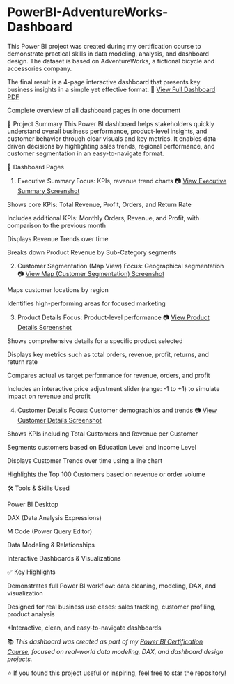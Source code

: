 # PowerBI-AdventureWorks-Dashboard
This Power BI project was created during my certification course to demonstrate practical skills in data modeling, analysis, and dashboard design. The dataset is based on AdventureWorks, a fictional bicycle and accessories company.

The final result is a 4-page interactive dashboard that presents key business insights in a simple yet effective format.
📄 [View Full Dashboard PDF](https://github.com/mohd-saquib62/PowerBI-AdventureWorks-Dashboard/blob/main/Full%20Dashboard.pdf)

Complete overview of all dashboard pages in one document


📘 Project Summary
This Power BI dashboard helps stakeholders quickly understand overall business performance, product-level insights, and customer behavior through clear visuals and key metrics. It enables data-driven decisions by highlighting sales trends, regional performance, and customer segmentation in an easy-to-navigate format.

📄 Dashboard Pages
1. Executive Summary
   Focus: KPIs, revenue trend charts
📷 [View Executive Summary Screenshot](https://github.com/mohd-saquib62/PowerBI-AdventureWorks-Dashboard/blob/main/Dashboard%20Page%201.png)

Shows core KPIs: Total Revenue, Profit, Orders, and Return Rate

Includes additional KPIs: Monthly Orders, Revenue, and Profit, with comparison to the previous month

Displays Revenue Trends over time

Breaks down Product Revenue by Sub-Category segments

2. Customer Segmentation (Map View)
   Focus: Geographical segmentation
📷 [View Map (Customer Segmentation) Screenshot](https://github.com/mohd-saquib62/PowerBI-AdventureWorks-Dashboard/blob/main/Dashboard%20Page%202.png)

Maps customer locations by region

Identifies high-performing areas for focused marketing

3. Product Details
   Focus: Product-level performance
📷 [View Product Details Screenshot](https://github.com/mohd-saquib62/PowerBI-AdventureWorks-Dashboard/blob/main/Dashboard%20Page%203.png)

Shows comprehensive details for a specific product selected

Displays key metrics such as total orders, revenue, profit, returns, and return rate

Compares actual vs target performance for revenue, orders, and profit

Includes an interactive price adjustment slider (range: -1 to +1) to simulate impact on revenue and profit

4. Customer Details
   Focus: Customer demographics and trends
📷 [View Customer Details Screenshot](https://github.com/mohd-saquib62/PowerBI-AdventureWorks-Dashboard/blob/main/Dashboard%20Page%204.png)

Shows KPIs including Total Customers and Revenue per Customer

Segments customers based on Education Level and Income Level

Displays Customer Trends over time using a line chart

Highlights the Top 100 Customers based on revenue or order volume

🛠 Tools & Skills Used

Power BI Desktop

DAX (Data Analysis Expressions)

M Code (Power Query Editor)

Data Modeling & Relationships

Interactive Dashboards & Visualizations

✅ Key Highlights

Demonstrates full Power BI workflow: data cleaning, modeling, DAX, and visualization

Designed for real business use cases: sales tracking, customer profiling, product analysis

*Interactive, clean, and easy-to-navigate dashboards

📚 *This dashboard was created as part of my [Power BI Certification Course](https://ude.my/UC-8ab6b692-6932-4600-9c5c-daa418a9c8d2), focused on real-world data modeling, DAX, and dashboard design projects.*

⭐ If you found this project useful or inspiring, feel free to star the repository!
